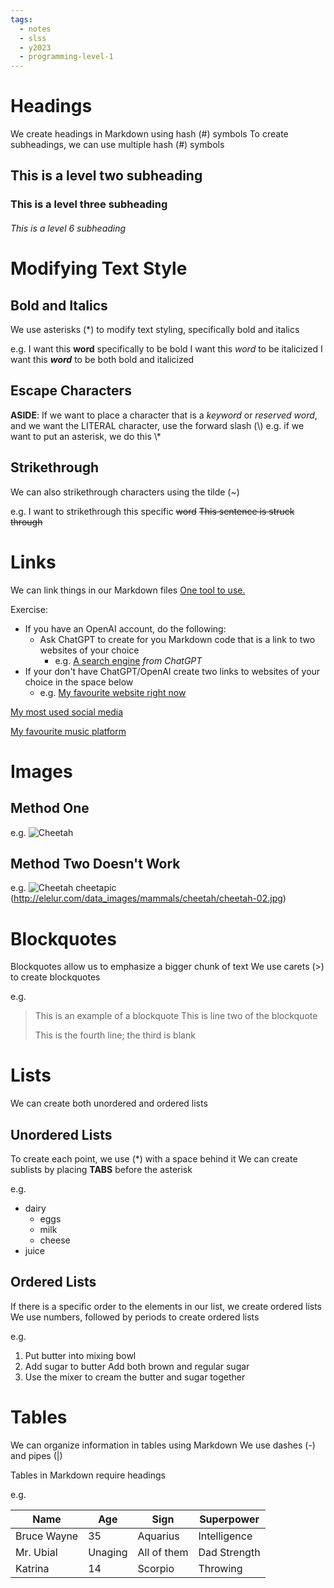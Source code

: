 ```yaml
---
tags:
  - notes
  - slss
  - y2023
  - programming-level-1
---
```


# Headings

We create headings in Markdown using hash (#) symbols
To create subheadings, we can use multiple hash (#) symbols
## This is a level two subheading

### This is a level three subheading

###### This is a level 6 subheading



# Modifying Text Style

## Bold and Italics
We use asterisks (\*) to modify text styling, specifically bold and italics

e.g.
I want this **word** specifically to be bold
I want this *word* to be italicized
I want this ***word*** to be both bold and italicized

## Escape Characters
**ASIDE**: If we want to place a character that is a *keyword* or *reserved word*, and we want the LITERAL character, use the forward slash (\\)
	e.g. if we want to put an asterisk, we do this   \\\*

## Strikethrough
We can also strikethrough characters using the tilde (~)

e.g.
I want to strikethrough this specific ~~word~~
~~This sentence is struck through~~



# Links

We can link things in our Markdown files
[One tool to use.](https://chat.openai.com)

Exercise:
* If you have an OpenAI account, do the following:
	* Ask ChatGPT to create for you Markdown code that is a link to two websites of your choice
		* e.g. [A search engine](https://nyt.com) *from ChatGPT*
* If your don't have ChatGPT/OpenAI create two links to websites of your choice in the space below
	* e.g. [My favourite website right now](https://google.com)

[My most used social media](https://www.instagram.com)

[My favourite music platform](https://open.spotify.com)



# Images

## Method One

e.g.
![Cheetah](http://elelur.com/data_images/mammals/cheetah/cheetah-02.jpg)

## Method Two Doesn't Work

e.g.
![Cheetah](cheetahpic)
cheetapic (http://elelur.com/data_images/mammals/cheetah/cheetah-02.jpg)


# Blockquotes

Blockquotes allow us to emphasize a bigger chunk of text
We use carets (>) to create blockquotes

e.g.
> This is an example of a blockquote
> This is line two of the blockquote
>
> This is the fourth line; the third is blank


# Lists

We can create both unordered and ordered lists

## Unordered Lists

To create each point, we use (\*) with a space behind it
We can create sublists by placing **TABS** before the asterisk

e.g.
* dairy
	* eggs
	* milk
	* cheese
* juice

## Ordered Lists

If there is a specific order to the elements in our list, we create ordered lists
We use numbers, followed by periods to create ordered lists

e.g.
1. Put butter into mixing bowl
2. Add sugar to butter
   Add both brown and regular sugar
3. Use the mixer to cream the butter and sugar together


# Tables

We can organize information in tables using Markdown
We use dashes (-) and pipes (|)

Tables in Markdown require headings

e.g.

| Name        | Age     | Sign        | Superpower   |
| ---         | ---     | ---         | ---          |
| Bruce Wayne | 35      | Aquarius    | Intelligence |
| Mr. Ubial   | Unaging | All of them | Dad Strength |
| Katrina     | 14      | Scorpio     | Throwing     |

